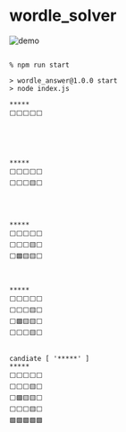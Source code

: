 # wordle_solver

![demo](https://user-images.githubusercontent.com/3150829/204144268-d02f871c-91df-4181-80df-fd2d3ecdd7d9.gif)


```

% npm run start       

> wordle_answer@1.0.0 start
> node index.js

*****
⬜⬜⬜⬜⬜





*****
⬜⬜⬜⬜⬜
⬜⬜⬜🟨⬜




*****
⬜⬜⬜⬜⬜
⬜⬜⬜🟨⬜
⬜🟩🟨🟨⬜



*****
⬜⬜⬜⬜⬜
⬜⬜⬜🟨⬜
⬜🟩🟨🟨⬜
⬜⬜⬜🟨⬜


candiate [ '*****' ]
*****
⬜⬜⬜⬜⬜
⬜⬜⬜🟨⬜
⬜🟩🟨🟨⬜
⬜⬜⬜🟨⬜
🟩🟩🟩🟩🟩

```


